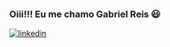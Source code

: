 ### Oiii!!! Eu me chamo Gabriel Reis 😃
 [![linkedin](https://img.shields.io/badge/LinkedIn-0077B5?style=for-the-badge&logo=linkedin&logoColor=white)](https://www.linkedin.com/in/gabriel-reis-ricardo-aba9b5208/)
